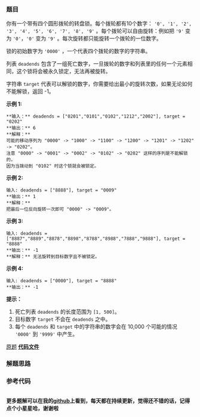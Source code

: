 ### 题目
你有一个带有四个圆形拨轮的转盘锁。每个拨轮都有10个数字： `'0', '1', '2', '3', '4', '5', '6', '7', '8',
'9'` 。每个拨轮可以自由旋转：例如把 `'9'` 变为  `'0'`，`'0'` 变为 `'9'` 。每次旋转都只能旋转一个拨轮的一位数字。

锁的初始数字为 `'0000'` ，一个代表四个拨轮的数字的字符串。

列表 `deadends` 包含了一组死亡数字，一旦拨轮的数字和列表里的任何一个元素相同，这个锁将会被永久锁定，无法再被旋转。

字符串 `target` 代表可以解锁的数字，你需要给出最小的旋转次数，如果无论如何不能解锁，返回 -1。



**示例 1:**

    
    
    **输入：** deadends = ["0201","0101","0102","1212","2002"], target = "0202"
    **输出：** 6
    **解释：**
    可能的移动序列为 "0000" -> "1000" -> "1100" -> "1200" -> "1201" -> "1202" -> "0202"。
    注意 "0000" -> "0001" -> "0002" -> "0102" -> "0202" 这样的序列是不能解锁的，
    因为当拨动到 "0102" 时这个锁就会被锁定。
    

**示例 2:**

    
    
    输入: deadends = ["8888"], target = "0009"
    **输出：** 1
    **解释：**
    把最后一位反向旋转一次即可 "0000" -> "0009"。
    

**示例 3:**

    
    
    输入: deadends = ["8887","8889","8878","8898","8788","8988","7888","9888"], target = "8888"
    **输出：** -1
    **解释：** 无法旋转到目标数字且不被锁定。
    

**示例 4:**

    
    
    输入: deadends = ["0000"], target = "8888"
    **输出：** -1
    



**提示：**

  1. 死亡列表 `deadends` 的长度范围为 `[1, 500]`。
  2. 目标数字 `target` 不会在 `deadends` 之中。
  3. 每个 `deadends` 和 `target` 中的字符串的数字会在 10,000 个可能的情况 `'0000'` 到 `'9999'` 中产生。

[原题](https://leetcode-cn.com/problems/open-the-lock/)    **[代码文件]()**


### 解题思路




### 参考代码

```go


```




**更多题解可以在我的[github](https://github.com/LZH139/leetcode_Go)上看到，每天都在持续更新，觉得还不错的话，记得点个小星星哈，谢谢啦**
